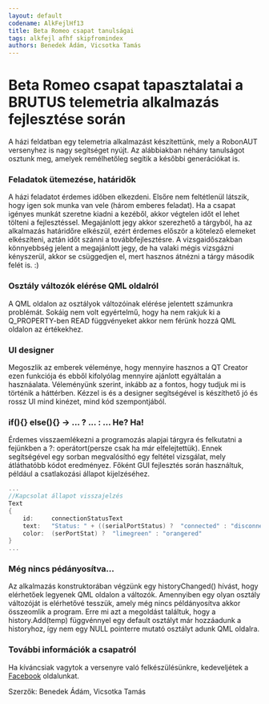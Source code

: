 ```yaml
---
layout: default
codename: AlkFejlHf13
title: Beta Romeo csapat tanulságai
tags: alkfejl afhf skipfromindex
authors: Benedek Ádám, Vicsotka Tamás
---
```


# Beta Romeo csapat tapasztalatai a BRUTUS telemetria alkalmazás fejlesztése során

A házi feldatban egy telemetria alkalmazást készítettünk, mely a RobonAUT versenyhez is nagy segítséget nyújt. Az alábbiakban néhány tanulságot osztunk meg, amelyek remélhetőleg segítik a későbbi generációkat is. 

### Feladatok ütemezése, határidők

A házi feladatot érdemes időben elkezdeni. Elsőre nem feltétlenül látszik, hogy igen sok munka van vele (három emberes feladat). Ha a csapat igényes munkát szeretne kiadni a kezéből, akkor végtelen időt el lehet tölteni a fejlesztéssel.
Megajánlott jegy akkor szerezhető a tárgyból, ha az alkalmazás határidőre elkészül, ezért érdemes először a kötelező elemeket elkészíteni, aztán időt szánni a továbbfejlesztésre. A vizsgaidőszakban könnyebbség jelent a megajánlott jegy, de ha valaki mégis vizsgázni kényszerül, akkor se csüggedjen el, mert hasznos átnézni a tárgy második felét is. :)

### Osztály változók elérése QML oldalról

A QML oldalon az osztályok változóinak elérése jelentett számunkra problémát. Sokáig nem volt egyértelmű, hogy ha nem rakjuk ki a Q_PROPERTY-ben READ függvényeket akkor nem férünk hozzá QML oldalon az értékekhez.

### UI designer

Megoszlik az emberek véleménye, hogy mennyire hasznos a QT Creator ezen funkciója és ebből kifolyólag mennyire ajánlott egyáltalán a hasznáalata. Véleményünk szerint, inkább az a fontos, hogy tudjuk mi is történik a háttérben. Kézzel is és a designer segítségével is készíthető jó és rossz UI mind kinézet, mind kód szempontjából.

### if(){} else(){} ->  ... ? ... : ...  He? Ha!

Érdemes visszaemlékezni a programozás alapjai tárgyra és felkutatni a fejünkben a ?: operátort(persze csak ha már elfelejtettük). Ennek segítségével egy sorban megvalósíthó egy feltétel vizsgálat, mely átláthatóbb kódot eredményez. Főként GUI fejlesztés során használtuk, például a csatlakozási állapot kijelzéséhez.

```cpp
...
//Kapcsolat állapot visszajelzés
Text
{
	id:		connectionStatusText
	text:	"Status: " + ((serialPortStatus) ?  "connected" : "disconnected")
	color:	(serPortStat) ?  "limegreen" : "orangered"
}
...
```

### Még nincs pédányosítva...

Az alkalmazás konstruktorában végzünk egy historyChanged() hívást, hogy elérhetőek legyenek QML oldalon a változók. Amennyiben egy olyan osztály változóját is elérhetővé tesszük, amely még nincs példányosítva akkor összeomlik a program. Erre mi azt a megoldást találtuk, hogy a history.Add(temp) függvénnyel egy default osztályt már hozzáadunk a historyhoz, így nem egy NULL pointerre mutató osztályt adunk QML oldalra.

### További információk a csapatról

Ha kíváncsiak vagytok a versenyre való felkészülésünkre, kedeveljétek a [Facebook](https://www.facebook.com/BetaRomeoBME/) oldalunkat.

Szerzők: Benedek Ádám, Vicsotka Tamás
